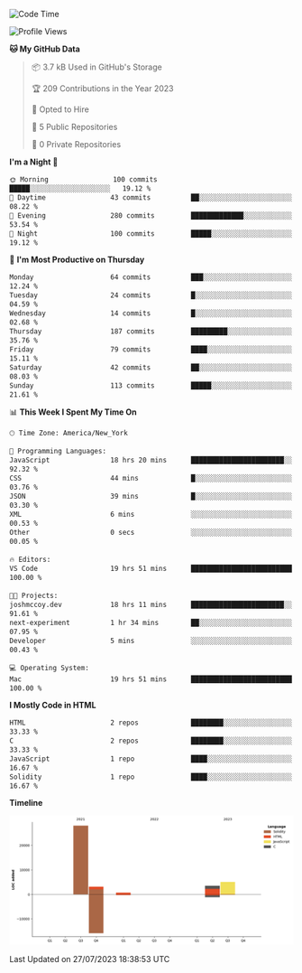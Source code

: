 <!-- # 👋 Hello, World! 🌎
## I'm Josh, a chef & self-taught developer.

I'm actively progressing through [roadmap.sh Full-Stack Developer roadmap](https://roadmap.sh/full-stack).  
HTML
CSS
JS
npm
Git
Tailwind
React
node.js
Python
SwiftUI
Solidity
Rust
I'm currently progressing through:
CS50X - Introduction to Computer Science 👨‍💻
CS50P - Introduction to Programming with Python 🐍
CS50W - Web Programming with Python and JavaScript 🕸️
-->

<!--START_SECTION:waka-->
![Code Time](http://img.shields.io/badge/Code%20Time-24%20hrs%2015%20mins-blue)

![Profile Views](http://img.shields.io/badge/Profile%20Views-221-blue)

**🐱 My GitHub Data** 

> 📦 3.7 kB Used in GitHub's Storage 
 > 
> 🏆 209 Contributions in the Year 2023
 > 
> 💼 Opted to Hire
 > 
> 📜 5 Public Repositories 
 > 
> 🔑 0 Private Repositories 
 > 
**I'm a Night 🦉** 

```text
🌞 Morning                100 commits         █████░░░░░░░░░░░░░░░░░░░░   19.12 % 
🌆 Daytime                43 commits          ██░░░░░░░░░░░░░░░░░░░░░░░   08.22 % 
🌃 Evening                280 commits         █████████████░░░░░░░░░░░░   53.54 % 
🌙 Night                  100 commits         █████░░░░░░░░░░░░░░░░░░░░   19.12 % 
```
📅 **I'm Most Productive on Thursday** 

```text
Monday                   64 commits          ███░░░░░░░░░░░░░░░░░░░░░░   12.24 % 
Tuesday                  24 commits          █░░░░░░░░░░░░░░░░░░░░░░░░   04.59 % 
Wednesday                14 commits          █░░░░░░░░░░░░░░░░░░░░░░░░   02.68 % 
Thursday                 187 commits         █████████░░░░░░░░░░░░░░░░   35.76 % 
Friday                   79 commits          ████░░░░░░░░░░░░░░░░░░░░░   15.11 % 
Saturday                 42 commits          ██░░░░░░░░░░░░░░░░░░░░░░░   08.03 % 
Sunday                   113 commits         █████░░░░░░░░░░░░░░░░░░░░   21.61 % 
```


📊 **This Week I Spent My Time On** 

```text
🕑︎ Time Zone: America/New_York

💬 Programming Languages: 
JavaScript               18 hrs 20 mins      ███████████████████████░░   92.32 % 
CSS                      44 mins             █░░░░░░░░░░░░░░░░░░░░░░░░   03.76 % 
JSON                     39 mins             █░░░░░░░░░░░░░░░░░░░░░░░░   03.30 % 
XML                      6 mins              ░░░░░░░░░░░░░░░░░░░░░░░░░   00.53 % 
Other                    0 secs              ░░░░░░░░░░░░░░░░░░░░░░░░░   00.05 % 

🔥 Editors: 
VS Code                  19 hrs 51 mins      █████████████████████████   100.00 % 

🐱‍💻 Projects: 
joshmccoy.dev            18 hrs 11 mins      ███████████████████████░░   91.61 % 
next-experiment          1 hr 34 mins        ██░░░░░░░░░░░░░░░░░░░░░░░   07.95 % 
Developer                5 mins              ░░░░░░░░░░░░░░░░░░░░░░░░░   00.43 % 

💻 Operating System: 
Mac                      19 hrs 51 mins      █████████████████████████   100.00 % 
```

**I Mostly Code in HTML** 

```text
HTML                     2 repos             ████████░░░░░░░░░░░░░░░░░   33.33 % 
C                        2 repos             ████████░░░░░░░░░░░░░░░░░   33.33 % 
JavaScript               1 repo              ████░░░░░░░░░░░░░░░░░░░░░   16.67 % 
Solidity                 1 repo              ████░░░░░░░░░░░░░░░░░░░░░   16.67 % 
```



**Timeline**

![Lines of Code chart](https://raw.githubusercontent.com/joshmccoydev/joshmccoydev/main/assets/bar_graph.png)


 Last Updated on 27/07/2023 18:38:53 UTC
<!--END_SECTION:waka-->
